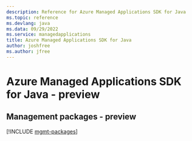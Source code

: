 ```yaml
---
description: Reference for Azure Managed Applications SDK for Java
ms.topic: reference
ms.devlang: java
ms.data: 09/29/2022
ms.service: managedapplications
title: Azure Managed Applications SDK for Java
author: joshfree
ms.author: jfree
---
```

# Azure Managed Applications SDK for Java - preview

## Management packages - preview
[!INCLUDE [mgmt-packages](managed-applications-mgmt-index.md)]